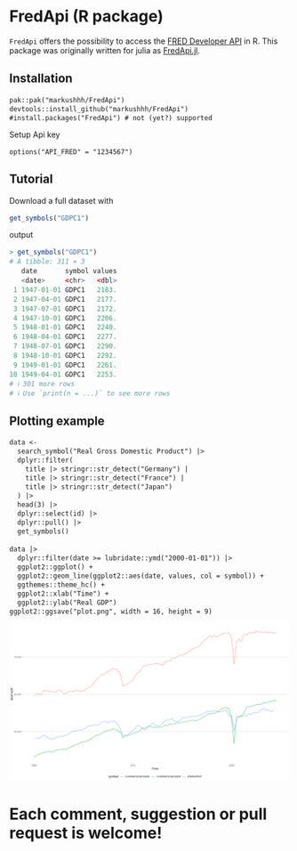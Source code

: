 # FredApi (R package)

`FredApi` offers the possibility to access the [FRED Developer API](https://research.stlouisfed.org/docs/api/) in R.
This package was originally written for julia as [FredApi.jl](https://github.com/markushhh/FredApi.jl).

## Installation

```@R
pak::pak("markushhh/FredApi")
devtools::install_github("markushhh/FredApi")
#install.packages("FredApi") # not (yet?) supported
```

Setup Api key

```@R
options("API_FRED" = "1234567")
```

## Tutorial

Download a full dataset with

```R
get_symbols("GDPC1")
```

output

```R
> get_symbols("GDPC1")
# A tibble: 311 × 3
   date       symbol values
   <date>     <chr>   <dbl>
 1 1947-01-01 GDPC1   2183.
 2 1947-04-01 GDPC1   2177.
 3 1947-07-01 GDPC1   2172.
 4 1947-10-01 GDPC1   2206.
 5 1948-01-01 GDPC1   2240.
 6 1948-04-01 GDPC1   2277.
 7 1948-07-01 GDPC1   2290.
 8 1948-10-01 GDPC1   2292.
 9 1949-01-01 GDPC1   2261.
10 1949-04-01 GDPC1   2253.
# ℹ 301 more rows
# ℹ Use `print(n = ...)` to see more rows
```

## Plotting example

```@R
data <- 
  search_symbol("Real Gross Domestic Product") |>
  dplyr::filter(
    title |> stringr::str_detect("Germany") |
    title |> stringr::str_detect("France") |
    title |> stringr::str_detect("Japan")
  ) |>
  head(3) |>
  dplyr::select(id) |>
  dplyr::pull() |>
  get_symbols() 
  
data |> 
  dplyr::filter(date >= lubridate::ymd("2000-01-01")) |>
  ggplot2::ggplot() +
  ggplot2::geom_line(ggplot2::aes(date, values, col = symbol)) +
  ggthemes::theme_hc() + 
  ggplot2::xlab("Time") +
  ggplot2::ylab("Real GDP")
ggplot2::ggsave("plot.png", width = 16, height = 9)
```

!["plot"](./plot.png)

# Each comment, suggestion or pull request is welcome!